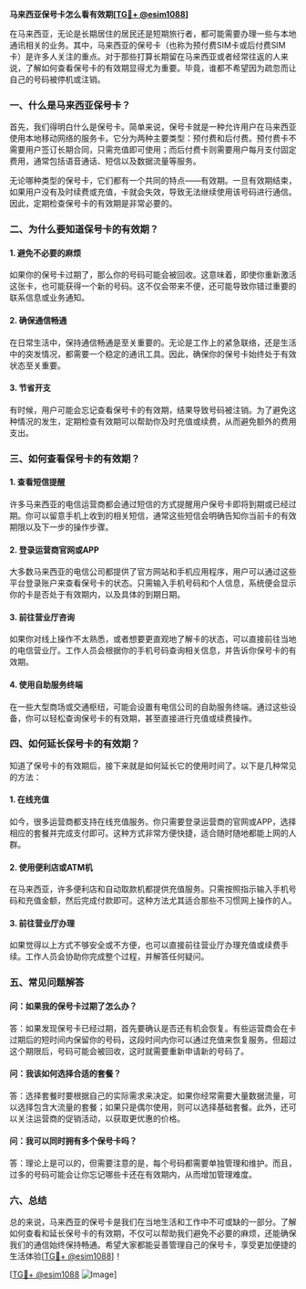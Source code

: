 **马来西亚保号卡怎么看有效期[[TG💪+ @esim1088](https://t.me/s/esim1088)]**

在马来西亚，无论是长期居住的居民还是短期旅行者，都可能需要办理一些与本地通讯相关的业务。其中，马来西亚的保号卡（也称为预付费SIM卡或后付费SIM卡）是许多人关注的重点。对于那些打算长期留在马来西亚或者经常往返的人来说，了解如何查看保号卡的有效期显得尤为重要。毕竟，谁都不希望因为疏忽而让自己的号码被停机或注销。

### **一、什么是马来西亚保号卡？**

首先，我们得明白什么是保号卡。简单来说，保号卡就是一种允许用户在马来西亚使用本地移动网络的服务卡。它分为两种主要类型：预付费和后付费。预付费卡不需要用户签订长期合同，只需充值即可使用；而后付费卡则需要用户每月支付固定费用，通常包括语音通话、短信以及数据流量等服务。

无论哪种类型的保号卡，它们都有一个共同的特点——有效期。一旦有效期结束，如果用户没有及时续费或充值，卡就会失效，导致无法继续使用该号码进行通信。因此，定期检查保号卡的有效期是非常必要的。

### **二、为什么要知道保号卡的有效期？**

#### **1. 避免不必要的麻烦**
如果你的保号卡过期了，那么你的号码可能会被回收。这意味着，即使你重新激活这张卡，也可能获得一个新的号码。这不仅会带来不便，还可能导致你错过重要的联系信息或业务通知。

#### **2. 确保通信畅通**
在日常生活中，保持通信畅通是至关重要的。无论是工作上的紧急联络，还是生活中的突发情况，都需要一个稳定的通讯工具。因此，确保你的保号卡始终处于有效状态至关重要。

#### **3. 节省开支**
有时候，用户可能会忘记查看保号卡的有效期，结果导致号码被注销。为了避免这种情况的发生，定期检查有效期可以帮助你及时充值或续费，从而避免额外的费用支出。

### **三、如何查看保号卡的有效期？**

#### **1. 查看短信提醒**
许多马来西亚的电信运营商都会通过短信的方式提醒用户保号卡即将到期或已经过期。你可以留意手机上收到的相关短信，通常这些短信会明确告知你当前卡的有效期限以及下一步的操作步骤。

#### **2. 登录运营商官网或APP**
大多数马来西亚的电信公司都提供了官方网站和手机应用程序，用户可以通过这些平台登录账户来查看保号卡的状态。只需输入手机号码和个人信息，系统便会显示你的卡是否处于有效期内，以及具体的到期日期。

#### **3. 前往营业厅咨询**
如果你对线上操作不太熟悉，或者想要更直观地了解卡的状态，可以直接前往当地的电信营业厅。工作人员会根据你的手机号码查询相关信息，并告诉你保号卡的有效期。

#### **4. 使用自助服务终端**
在一些大型商场或交通枢纽，可能会设置有电信公司的自助服务终端。通过这些设备，你可以轻松查询保号卡的有效期，甚至直接进行充值或续费操作。

### **四、如何延长保号卡的有效期？**

知道了保号卡的有效期后，接下来就是如何延长它的使用时间了。以下是几种常见的方法：

#### **1. 在线充值**
如今，很多运营商都支持在线充值服务。你只需要登录运营商的官网或APP，选择相应的套餐并完成支付即可。这种方式非常方便快捷，适合随时随地都能上网的人群。

#### **2. 使用便利店或ATM机**
在马来西亚，许多便利店和自动取款机都提供充值服务。只需按照指示输入手机号码和充值金额，然后完成付款即可。这种方法尤其适合那些不习惯网上操作的人。

#### **3. 前往营业厅办理**
如果觉得以上方式不够安全或不方便，也可以直接前往营业厅办理充值或续费手续。工作人员会协助你完成整个过程，并解答任何疑问。

### **五、常见问题解答**

#### **问：如果我的保号卡过期了怎么办？**
答：如果发现保号卡已经过期，首先要确认是否还有机会恢复。有些运营商会在卡过期后的短时间内保留你的号码，这段时间内你可以通过充值来恢复服务。但超过这个期限后，号码可能会被回收，这时就需要重新申请新的号码了。

#### **问：我该如何选择合适的套餐？**
答：选择套餐时要根据自己的实际需求来决定。如果你经常需要大量数据流量，可以选择包含大流量的套餐；如果只是偶尔使用，则可以选择基础套餐。此外，还可以关注运营商的促销活动，以获取更优惠的价格。

#### **问：我可以同时拥有多个保号卡吗？**
答：理论上是可以的，但需要注意的是，每个号码都需要单独管理和维护。而且，过多的号码可能会让你忘记哪些卡还在有效期内，从而增加管理难度。

### **六、总结**

总的来说，马来西亚的保号卡是我们在当地生活和工作中不可或缺的一部分。了解如何查看和延长保号卡的有效期，不仅可以帮助我们避免不必要的麻烦，还能确保我们的通信始终保持畅通。希望大家都能妥善管理自己的保号卡，享受更加便捷的生活体验[[TG💪+ @esim1088](https://t.me/s/esim1088)]！

[[TG💪+ @esim1088](https://t.me/s/esim1088) ![Image](https://i.postimg.cc/4NQfJmqS/Snipaste-2025-05-13-00-14-12.png)]